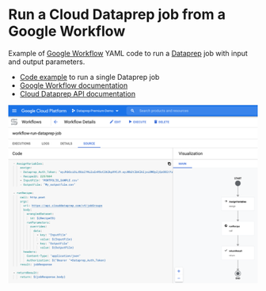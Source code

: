 # Run a Cloud Dataprep job from a Google Workflow

Example of [Google Workflow](https://cloud.google.com/workflows) YAML code to run a [Dataprep](https://cloud.google.com/dataprep) job with input and output parameters.

- [Code example](https://github.com/victorcouste/google-workflow-dataprep/blob/main/workflow-single-dataprep-job.yaml) to run a single Dataprep job
- [Google Workflow documentation](https://cloud.google.com/workflows/docs)
- [Cloud Dataprep API documentation](https://api.trifacta.com/dataprep-premium/index.html)

![image](workflow-run-dataprep-job.png)

